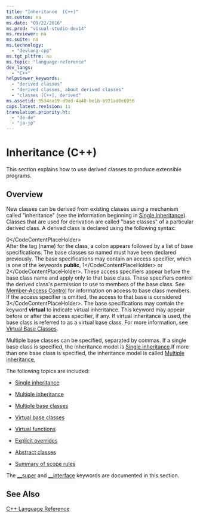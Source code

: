 ```yaml
---
title: "Inheritance  (C++)"
ms.custom: na
ms.date: "09/22/2016"
ms.prod: "visual-studio-dev14"
ms.reviewer: na
ms.suite: na
ms.technology: 
  - "devlang-cpp"
ms.tgt_pltfrm: na
ms.topic: "language-reference"
dev_langs: 
  - "C++"
helpviewer_keywords: 
  - "derived classes"
  - "derived classes, about derived classes"
  - "classes [C++], derived"
ms.assetid: 3534ca19-d9ed-4a40-be1b-b921ad0e6956
caps.latest.revision: 11
translation.priority.ht: 
  - "de-de"
  - "ja-jp"
---
```

# Inheritance  (C++)
This section explains how to use derived classes to produce extensible programs.  
  
## Overview  
 New classes can be derived from existing classes using a mechanism called "inheritance" (see the information beginning in [Single Inheritance](../vs140/single-inheritance.md)). Classes that are used for derivation are called "base classes" of a particular derived class. A derived class is declared using the following syntax:  
  
<CodeContentPlaceHolder>0\</CodeContentPlaceHolder>  
 After the tag (name) for the class, a colon appears followed by a list of base specifications.  The base classes so named must have been declared previously.  The base specifications may contain an access specifier, which is one of the keywords **public**, <CodeContentPlaceHolder>1\</CodeContentPlaceHolder> or <CodeContentPlaceHolder>2\</CodeContentPlaceHolder>.  These access specifiers appear before the base class name and apply only to that base class.  These specifiers control the derived class's permission to use to members of the base class.  See [Member-Access Control](../vs140/member-access-control--c---.md) for information on access to base class members.  If the access specifier is omitted, the access to that base is considered <CodeContentPlaceHolder>3\</CodeContentPlaceHolder>.  The base specifications may contain the keyword **virtual** to indicate virtual inheritance.  This keyword may appear before or after the access specifier, if any.  If virtual inheritance is used, the base class is referred to as a virtual base class.  For more information, see [Virtual Base Classes](../vs140/virtual-base-classes.md).  
  
 Multiple base classes can be specified, separated by commas.  If a single base class is specified, the inheritance model is [Single inheritance](../vs140/single-inheritance.md).If more than one base class is specified, the inheritance model is called [Multiple inheritance](assetId:///3b74185e-2beb-4e29-8684-441e51d2a2ca),  
  
 The following topics are included:  
  
-   [Single inheritance](../vs140/single-inheritance.md)  
  
-   [Multiple inheritance](assetId:///3b74185e-2beb-4e29-8684-441e51d2a2ca)  
  
-   [Multiple base classes](../vs140/multiple-base-classes.md)  
  
-   [Virtual base classes](../vs140/virtual-base-classes.md)  
  
-   [Virtual functions](../vs140/virtual-functions.md)  
  
-   [Explicit overrides](../vs140/explicit-overrides--c---.md)  
  
-   [Abstract classes](../vs140/abstract-classes--c---.md)  
  
-   [Summary of scope rules](../vs140/summary-of-scope-rules.md)  
  
 The [__super](../vs140/__super.md) and [__interface](../vs140/__interface.md) keywords are documented in this section.  
  
## See Also  
 [C++ Language Reference](../vs140/c---language-reference.md)